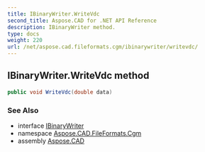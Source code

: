 ```yaml
---
title: IBinaryWriter.WriteVdc
second_title: Aspose.CAD for .NET API Reference
description: IBinaryWriter method. 
type: docs
weight: 220
url: /net/aspose.cad.fileformats.cgm/ibinarywriter/writevdc/
---
```

## IBinaryWriter.WriteVdc method

```csharp
public void WriteVdc(double data)
```

### See Also

* interface [IBinaryWriter](../)
* namespace [Aspose.CAD.FileFormats.Cgm](../../../aspose.cad.fileformats.cgm/)
* assembly [Aspose.CAD](../../../)


